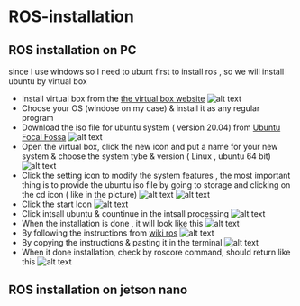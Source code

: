 # ROS-installation
## ROS installation on PC
since I use windows so I need to ubunt first to install ros , so we will install ubuntu by virtual box
* Install virtual box from the [the virtual box website](https://www.virtualbox.org/)
![alt text](https://github.com/Maashn5/ROS-installation/blob/main/Picture1.png)
* Choose your OS (windose on my case) & install it as any regular program 
* Download the iso file for ubuntu system ( version 20.04) from [Ubuntu Focal Fossa](https://releases.ubuntu.com/20.04/)
![alt text](https://github.com/Maashn5/ROS-installation/blob/main/Picture2.png)
* Open the virtual box, click the new icon and put a name for your new system & choose the system tybe & version ( Linux , ubuntu 64 bit) 
![alt text](https://github.com/Maashn5/ROS-installation/blob/main/Picture3.png)
* Click the setting icon to modify the system features , the most important thing is to provide the ubuntu iso file by going to storage and clicking on the cd icon ( like in the picture) 
![alt text](https://github.com/Maashn5/ROS-installation/blob/main/Picture4.png) 
![alt text](https://github.com/Maashn5/ROS-installation/blob/main/Picture5.png)
* Click the start Icon
![alt text](https://github.com/Maashn5/ROS-installation/blob/main/Picture6.png)
* Click intsall ubuntu & countinue in the intsall processing 
![alt text](https://github.com/Maashn5/ROS-installation/blob/main/Picture7.png)
* When the installation is done , it will look like this
![alt text](https://github.com/Maashn5/ROS-installation/blob/main/Picture8.png)
* By following the instructions from [wiki ros](http://wiki.ros.org/noetic/Installation/Ubuntu)
![alt text](https://github.com/Maashn5/ROS-installation/blob/main/Picture9.png)
* By copying the instructions & pasting it in the terminal 
![alt text](https://github.com/Maashn5/ROS-installation/blob/main/Picture10.png)
* When it done installation, check by roscore command, should return like this 
![alt text](https://github.com/Maashn5/ROS-installation/blob/main/Picture11.png)
## ROS installation on jetson nano
